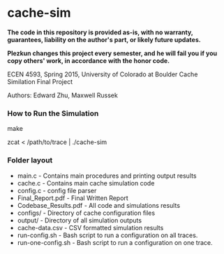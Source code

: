 # cache-sim

**The code in this repository is provided as-is, with no warranty, guarantees, liability on the author's part, or likely future updates.**

**Plezkun changes this project every semester, and he will fail you if you copy others' work, in accordance with the honor code.** 


ECEN 4593, Spring 2015, University of Colorado at Boulder 
 Cache Similation Final Project

Authors: Edward Zhu, Maxwell Russek 



### How to Run the Simulation

  make
  
  zcat < /path/to/trace | ./cache-sim <CONFIG>

### Folder layout

* main.c - Contains main procedures and printing output results
* cache.c - Contains main cache simulation code 
* config.c - config file parser
* Final_Report.pdf - Final Written Report
* Codebase_Results.pdf - All code and simulations results
* configs/ - Directory of cache configuration files
* output/ - Directory of all simulation outputs
* cache-data.csv - CSV formatted simulation results
* run-config.sh - Bash script to run a configuration on all traces.
* run-one-config.sh - Bash script to run a configuration on one trace.
